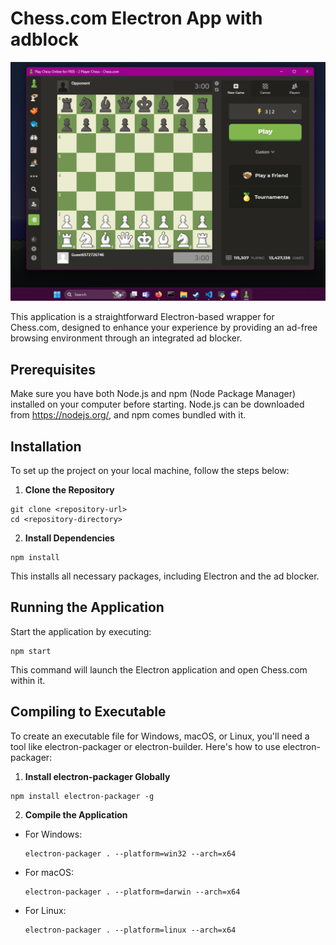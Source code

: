 # Chess.com Electron App with adblock

![Alt text](icons/Screenshot.png)

This application is a straightforward Electron-based wrapper for Chess.com, designed to enhance your experience by providing an ad-free browsing environment through an integrated ad blocker.

## Prerequisites

Make sure you have both Node.js and npm (Node Package Manager) installed on your computer before starting. Node.js can be downloaded from https://nodejs.org/, and npm comes bundled with it.

## Installation

To set up the project on your local machine, follow the steps below:

1. **Clone the Repository**
```
git clone <repository-url>
cd <repository-directory>
```

2. **Install Dependencies**
```
npm install
```
This installs all necessary packages, including Electron and the ad blocker.

## Running the Application

Start the application by executing:
```
npm start
```
This command will launch the Electron application and open Chess.com within it.

## Compiling to Executable

To create an executable file for Windows, macOS, or Linux, you'll need a tool like electron-packager or electron-builder. Here's how to use electron-packager:

1. **Install electron-packager Globally**
```
npm install electron-packager -g
```

2. **Compile the Application**

- For Windows:

  ```
  electron-packager . --platform=win32 --arch=x64
  ```

- For macOS:

  ```
  electron-packager . --platform=darwin --arch=x64
  ```

- For Linux:

  ```
  electron-packager . --platform=linux --arch=x64
  ```

